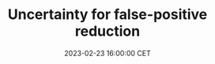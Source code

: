 ---
title: "Uncertainty for false-positive reduction"
date: 2023-02-23 16:00:00 CET
categories: meetup 
links:
location: V-01-022
logo: /assets/logo-default.png
talks:
- title: "Influence of uncertainty estimation techniques on false-positive reduction in liver lesion detection"
  speaker:
    name: "Ishaan Bhat"
    organization: UMC Utrecht/TU Eindhoven
    twitter: 
    github: ishaanb92
    scholar: NzpPmMYAAAAJ
    linkedin: ibhat
  abstract: |
    A radiomics-based pipeline was developed to investigate whether we can use uncertainty estimates computed by the segmentation model to filter false positives. We compared popular uncertainty estimation techniques in the medical image analysis field on their ability to filter false positives. Although we found our classifier could effectively reduce false-positives, we found that the classifier relied on shape-based radiomics features (that are computed using the binary mask) rather than intensity/texture features (that are computed using the uncertainty estimates).
    
---